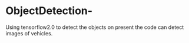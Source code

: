 # ObjectDetection-
Using tensorflow2.0 to detect the objects on present the code can detect images of vehicles.

